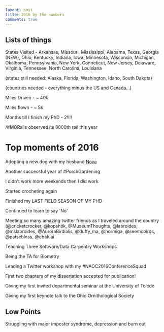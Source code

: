 ```yaml
---
layout: post
title: 2016 by the numbers
comments: true
---
```


## Lists of things

States Visited - Arkansas, Missouri, Mississippi, Alabama, Texas, Georgia (NEW), Ohio, Kentucky, Indiana, Iowa, Minnesota, Wisconsin, Michigan, Okalhoma, Pennsylvania, New York, Conneticut, New Jersey, Delaware, Virginia, Tennessee, North Carolina, Louisiana

(states still needed: Alaska, Florida, Washington, Idaho, South Dakota)

(countries needed - everything minus the US and Canada...)

Miles Driven - ~ 40k

Miles flown - ~ 5k

Months till I finish my PhD - 2!!!!

/#MORails observed its 8000th rail this year

# Top moments of 2016 

Adopting a new dog with my husband [Nova](https://twitter.com/RallidaeRule/status/779494688478953472)

Another successful year of #PorchGardening

I didn't work more weekends then I did work

Started crocheting again

Finished my LAST FIELD SEASON OF MY PHD

Continued to learn to say 'No' 

Meeting so many amazing twitter friends as I traveled around the country 
(@cricketcrocker, @kopshtik, @MuseumThoughts, @labroides, @mslabroides, @AuroraBirdialis, @duffy_ma, @hormiga, @seemobirds, @patschloss, @cbahlai

Teaching Three Software/Data Carpentry Workshops

Being the TA for Biometry 

Leading a Twitter workshop with my #NAOC2016ConferenceSquad

First two chapters of my dissertation accepted for publication!

Giving my first invited departmental seminar at the University of Toledo

Giving my first keynote talk to the Ohio Ornithological Society 

## Low Points

Struggling with major imposter syndrome, depression and burn out

